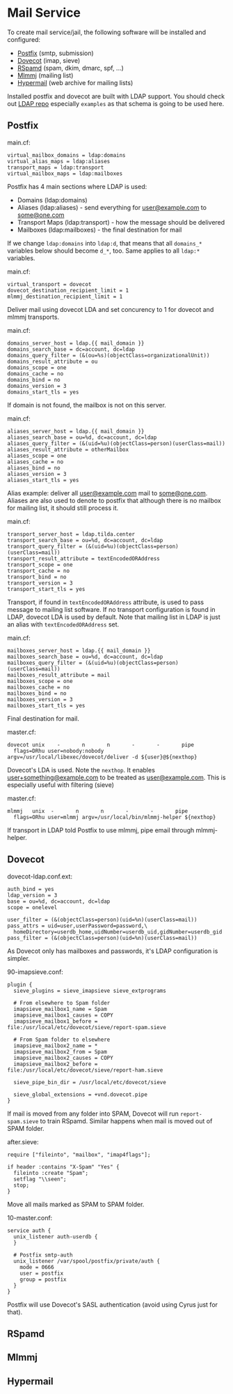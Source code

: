 # Mail Service

To create mail service/jail, the following software will be installed and
configured:

* [Postfix](#postfix) (smtp, submission)
* [Dovecot](#dovecot) (imap, sieve)
* [RSpamd](#rspamd) (spam, dkim, dmarc, spf, ...)
* [Mlmmj](#mlmmj) (mailing list)
* [Hypermail](#hypermail) (web archive for mailing lists)

Installed postfix and dovecot are built with LDAP support. You should check out 
[LDAP repo](https://github.com/mekanix/jail-ldap) especially `examples` as that
schema is going to be used here.

## Postfix
main.cf:
```
virtual_mailbox_domains = ldap:domains
virtual_alias_maps = ldap:aliases
transport_maps = ldap:transport
virtual_mailbox_maps = ldap:mailboxes
```
Postfix has 4 main sections where LDAP is used:
* Domains (ldap:domains)
* Aliases (ldap:aliases) - send everything for user@example.com to some@one.com
* Transport Maps (ldap:transport) - how the message should be delivered
* Mailboxes (ldap:mailboxes) - the final destination for mail

If we change `ldap:domains` into `ldap:d`, that means that all `domains_*`
variables below should become `d_*`, too. Same applies to all `ldap:*`
variables.

main.cf:
```
virtual_transport = dovecot
dovecot_destination_recipient_limit = 1
mlmmj_destination_recipient_limit = 1
```
Deliver mail using dovecot LDA and set concurency to 1 for dovecot and mlmmj
transports.

main.cf:
```
domains_server_host = ldap.{{ mail_domain }}
domains_search_base = dc=account, dc=ldap
domains_query_filter = (&(ou=%s)(objectClass=organizationalUnit))
domains_result_attribute = ou
domains_scope = one
domains_cache = no
domains_bind = no
domains_version = 3
domains_start_tls = yes
```
If domain is not found, the mailbox is not on this server.

main.cf:
```
aliases_server_host = ldap.{{ mail_domain }}
aliases_search_base = ou=%d, dc=account, dc=ldap
aliases_query_filter = (&(uid=%u)(objectClass=person)(userClass=mail))
aliases_result_attribute = otherMailbox
aliases_scope = one
aliases_cache = no
aliases_bind = no
aliases_version = 3
aliases_start_tls = yes
```
Alias example: deliver all user@example.com mail to some@one.com. Aliases are
also used to denote to postfix that although there is no mailbox for mailing
list, it should still process it.

main.cf:
```
transport_server_host = ldap.tilda.center
transport_search_base = ou=%d, dc=account, dc=ldap
transport_query_filter = (&(uid=%u)(objectClass=person)(userClass=mail))
transport_result_attribute = textEncodedORAddress
transport_scope = one
transport_cache = no
transport_bind = no
transport_version = 3
transport_start_tls = yes
```
Transport, if found in `textEncodedORAddress` attribute, is used to pass
message to mailing list software. If no transport configuration is found in
LDAP, dovecot LDA is used by default. Note that mailing list in LDAP is just an
alias with `textEncodedORAddress` set.

main.cf:
```
mailboxes_server_host = ldap.{{ mail_domain }}
mailboxes_search_base = ou=%d, dc=account, dc=ldap
mailboxes_query_filter = (&(uid=%u)(objectClass=person)(userClass=mail))
mailboxes_result_attribute = mail
mailboxes_scope = one
mailboxes_cache = no
mailboxes_bind = no
mailboxes_version = 3
mailboxes_start_tls = yes
```
Final destination for mail.

master.cf:
```
dovecot unix    -       n       n       -       -       pipe
  flags=DRhu user=nobody:nobody argv=/usr/local/libexec/dovecot/deliver -d ${user}@${nexthop}
```
Dovecot's LDA is used. Note the `nexthop`. It enables
user+something@example.com to be treated as user@example.com. This is
especially useful with filtering (sieve)

master.cf:
```
mlmmj   unix  -       n       n       -       -       pipe
  flags=ORhu user=mlmmj argv=/usr/local/bin/mlmmj-helper ${nexthop}
```
If transport in LDAP told Postfix to use mlmmj, pipe email through mlmmj-helper.

## Dovecot

dovecot-ldap.conf.ext:
```
auth_bind = yes
ldap_version = 3
base = ou=%d, dc=account, dc=ldap
scope = onelevel

user_filter = (&(objectClass=person)(uid=%n)(userClass=mail))
pass_attrs = uid=user,userPassword=password,\
  homeDirectory=userdb_home,uidNumber=userdb_uid,gidNumber=userdb_gid
pass_filter = (&(objectClass=person)(uid=%n)(userClass=mail))
```
As Dovecot only has mailboxes and passwords, it's LDAP configuration is 
simpler. 

90-imapsieve.conf:
```
plugin {
  sieve_plugins = sieve_imapsieve sieve_extprograms

  # From elsewhere to Spam folder
  imapsieve_mailbox1_name = Spam
  imapsieve_mailbox1_causes = COPY
  imapsieve_mailbox1_before = file:/usr/local/etc/dovecot/sieve/report-spam.sieve

  # From Spam folder to elsewhere
  imapsieve_mailbox2_name = *
  imapsieve_mailbox2_from = Spam
  imapsieve_mailbox2_causes = COPY
  imapsieve_mailbox2_before = file:/usr/local/etc/dovecot/sieve/report-ham.sieve

  sieve_pipe_bin_dir = /usr/local/etc/dovecot/sieve

  sieve_global_extensions = +vnd.dovecot.pipe
}
```
If mail is moved from any folder into SPAM, Dovecot will run `report-spam.sieve` 
to train RSpamd. Similar happens when mail is moved out of SPAM folder.

after.sieve:
```
require ["fileinto", "mailbox", "imap4flags"];

if header :contains "X-Spam" "Yes" {
  fileinto :create "Spam";
  setflag "\\seen";
  stop;
}
```
Move all mails marked as SPAM to SPAM folder.

10-master.conf:
```
service auth {
  unix_listener auth-userdb {
  }

  # Postfix smtp-auth
  unix_listener /var/spool/postfix/private/auth {
    mode = 0666
    user = postfix
    group = postfix
  }
}
```
Postfix will use Dovecot's SASL authentication (avoid using Cyrus just for 
that).

## RSpamd

## Mlmmj

## Hypermail
